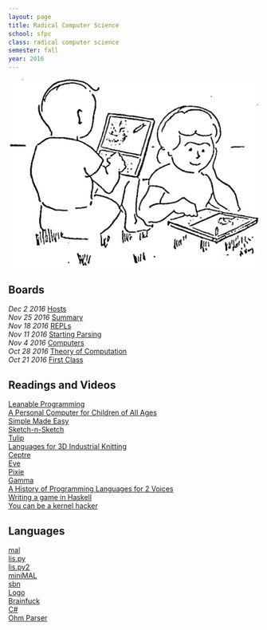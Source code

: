 ```yaml
---
layout: page
title: Radical Computer Science
school: sfpc
class: radical computer science
semester: fall
year: 2016
---
```


![](kay.jpg)

## Boards

*Dec 2 2016* [Hosts](https://cdn.rawgit.com/nasser/aa17a9fb3189866b9deee5324e692074/raw/hosts.svg)  
*Nov 25 2016* [Summary](https://cdn.rawgit.com/nasser/16dad6654838d33b3a7766557cc84268/raw/summary.svg)  
*Nov 18 2016* [REPLs](https://cdn.rawgit.com/nasser/4679208e32e4cdc2deca8996252bb5b1/raw/repls.svg)  
*Nov 11 2016* [Starting Parsing](https://cdn.rawgit.com/nasser/a32706e636f63b7660d65e71efecdaff/raw/starting-parsing.svg)  
*Nov 4 2016* [Computers](https://cdn.rawgit.com/nasser/ffb492170644f4e862e8cdf283e9f323/raw/computers.svg)  
*Oct 28 2016* [Theory of Computation](https://cdn.rawgit.com/nasser/632f5d49959e741dbf286009326fb31b/raw/theory-of-computation.svg)  
*Oct 21 2016* [First Class](https://cdn.rawgit.com/nasser/303f0cb87d6f5a24bc2a60ac10155e94/raw/first-class.svg)  

## Readings and Videos

[Leanable Programming](http://worrydream.com/LearnableProgramming/)  
[A Personal Computer for Children of All Ages](https://www.google.com/url?sa=t&rct=j&q=&esrc=s&source=web&cd=3&ved=0ahUKEwjIvoSMuubQAhXNdSYKHbIWCjMQFgjCATAC&url=http%3A%2F%2Fhistory-computer.com%2FLibrary%2FKay72.pdf&usg=AFQjCNFcCss6lXTJA3bQocEmxTCoW070IA)  
[Simple Made Easy](https://www.infoq.com/presentations/Simple-Made-Easy)  
[Sketch-n-Sketch](https://www.youtube.com/watch?v=YuGVC8VqXz0)  
[Tulip](https://www.youtube.com/watch?v=lvclTCDeIsY)  
[Languages for 3D Industrial Knitting](https://www.youtube.com/watch?v=02h74L1PmaU)  
[Ceptre](https://www.youtube.com/watch?v=bFeJZRdhKcI)  
[Eve](https://www.youtube.com/watch?v=5V1ynVyud4M)  
[Pixie](https://www.youtube.com/watch?v=1AjhFZVfB9c)  
[Gamma](https://www.youtube.com/watch?v=szhvff6GpjM)  
[A History of Programming Languages for 2 Voices](https://www.youtube.com/watch?v=J3C79CDqeW4)  
[Writing a game in Haskell](https://www.youtube.com/watch?v=1MNTerD8IuI)  
[You can be a kernel hacker](https://www.youtube.com/watch?v=0IQlpFWTFbM)  

## Languages

[mal](https://github.com/kanaka/mal)  
[lis.py](http://norvig.com/lispy.html)  
[lis.py2](http://norvig.com/lispy2.html)  
[miniMAL](https://www.npmjs.com/package/minimal-lisp)  
[sbn](https://kosamari.github.io/sbn/)  
[Logo](http://www.calormen.com/jslogo/)  
[Brainfuck](https://copy.sh/brainfuck/)  
[C#](http://tryroslyn.azurewebsites.net/)  
[Ohm Parser](https://ohmlang.github.io/editor/)  